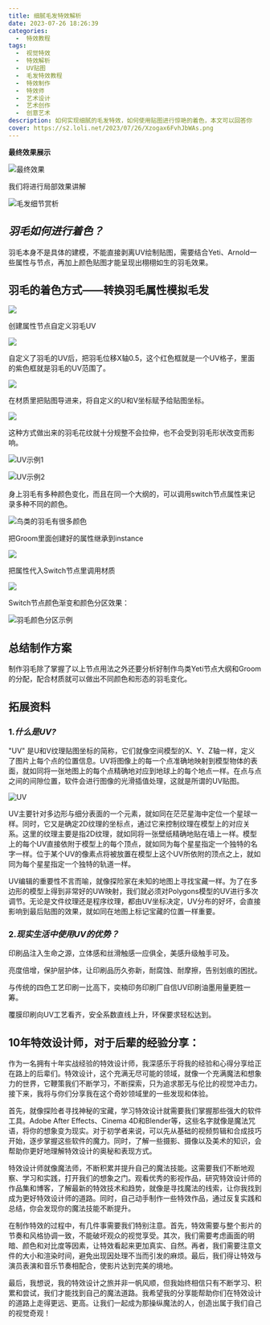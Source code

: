 ```yaml
---
title: 细腻毛发特效解析
date: 2023-07-26 18:26:39
categories:
  -  特效教程
tags:
  -  视觉特效
  -  特效解析
  -  UV贴图
  -  毛发特效教程
  -  特效制作
  -  特效师
  -  艺术设计
  -  艺术创作
  -  创意艺术
description: 如何实现细腻的毛发特效，如何使用贴图进行惊艳的着色，本文可以回答你
cover: https://s2.loli.net/2023/07/26/Xzogax6FvhJbWAs.png
---
```


**最终效果展示**

![最终效果](https://s2.loli.net/2023/07/26/Xzogax6FvhJbWAs.png)

我们将进行局部效果讲解

![毛发细节赏析](https://s2.loli.net/2023/07/26/JrYKbsSvXDN7eAg.png)


## *羽毛如何进行着色？*

羽毛本身不是具体的建模，不能直接剥离UV绘制贴图，需要结合Yeti、Arnold一些属性与节点，再加上颜色贴图才能呈现出栩栩如生的羽毛效果。

## 羽毛的着色方式——转换羽毛属性模拟毛发
![](https://s2.loli.net/2023/07/26/hHQonyqeI7WkdRZ.png)

创建属性节点自定义羽毛UV

![](https://s2.loli.net/2023/07/26/5YplS3maKtBQ6DP.png)

自定义了羽毛的UV后，把羽毛位移X轴0.5，这个红色框就是一个UV格子，里面的紫色框就是羽毛的UV范围了。

![](https://s2.loli.net/2023/07/26/ZnJohqgvdC2b5Y3.png)


在材质里把贴图导进来，将自定义的U和V坐标赋予给贴图坐标。

![](https://s2.loli.net/2023/07/26/v1yzrticjGAVuxC.png)

这种方式做出来的羽毛花纹就十分规整不会拉伸，也不会受到羽毛形状改变而影响。

![UV示例1](https://s2.loli.net/2023/07/26/2oDMQE75IbZJyXt.png)

![UV示例2](https://s2.loli.net/2023/07/26/hXtwjlyVeFqKHko.png)

身上羽毛有多种颜色变化，而且在同一个大纲的，可以调用switch节点属性来记录多种不同的颜色。

![鸟类的羽毛有很多颜色](https://s2.loli.net/2023/07/26/YrzHWkoiv3OyS5m.png)

把Groom里面创建好的属性继承到instance

![](https://s2.loli.net/2023/07/26/CXvkx6KHLsdVAM4.png)

把属性代入Switch节点里调用材质

![](https://s2.loli.net/2023/07/26/AxBfYr7HdhM9Fia.png)

Switch节点颜色渐变和颜色分区效果：

![羽毛颜色分区示例](https://s2.loli.net/2023/07/26/yuAwLOfl2v1ns6b.png)

## **总结制作方案**

制作羽毛除了掌握了以上节点用法之外还要分析好制作鸟类Yeti节点大纲和Groom的分配，配合材质就可以做出不同颜色和形态的羽毛变化。

## 拓展资料

### 1.*什么是UV?*

"UV" 是U和V纹理贴图坐标的简称，它们就像空间模型的X、Y、Z轴一样，定义了图片上每个点的位置信息。UV将图像上的每一个点准确地映射到模型物体的表面，就如同将一张地图上的每个点精确地对应到地球上的每个地点一样。在点与点之间的间隙位置，软件会进行图像的光滑插值处理，这就是所谓的UV贴图。

![UV](https://s2.loli.net/2023/07/26/KyjILT7RE8trcve.png)

UV主要针对多边形与细分表面的一个元素，就如同在茫茫星海中定位一个星球一样。同时，它又是确定2D纹理的坐标点，通过它来控制纹理在模型上的对应关系。这里的纹理主要是指2D纹理，就如同将一张壁纸精确地贴在墙上一样。模型上的每个UV直接依附于模型上的每个顶点，就如同为每个星星指定一个独特的名字一样。位于某个UV的像素点将被放置在模型上这个UV所依附的顶点之上，就如同为每个星星指定一个独特的轨道一样。

UV编辑的重要性不言而喻，就像探险家在未知的地图上寻找宝藏一样。为了在多边形的模型上得到非常好的UW映射，我们就必须对Polygons模型的UV进行多次调节。无论是文件纹理还是程序纹理，都由UV坐标决定，UV分布的好坏，会直接影响到最后贴图的效果，就如同在地图上标记宝藏的位置一样重要。

### 2.*现实生活中使用UV的优势？*

印刷品注入生命之源，立体感和丝滑触感一应俱全，美感升级触手可及。

亮度倍增，保护层护体，让印刷品历久弥新，耐腐蚀、耐摩擦，告别划痕的困扰。

与传统的四色工艺印刷一比高下，奕楠印务印刷厂自信UV印刷油墨用量更胜一筹。

覆膜印刷向UV工艺看齐，安全系数直线上升，环保要求轻松达到。

## 10年特效设计师，对于后辈的经验分享：

作为一名拥有十年实战经验的特效设计师，我深感乐于将我的经验和心得分享给正在路上的后辈们。特效设计，这个充满无尽可能的领域，就像一个充满魔法和想象力的世界，它鞭策我们不断学习，不断探索，只为追求那无与伦比的视觉冲击力。接下来，我将与你们分享我在这个奇妙领域里的一些发现和体验。

首先，就像探险者寻找神秘的宝藏，学习特效设计就需要我们掌握那些强大的软件工具。Adobe After Effects、Cinema 4D和Blender等，这些名字就像是魔法咒语，将你的想象变为现实。对于初学者来说，可以先从基础的视频剪辑和合成技巧开始，逐步掌握这些软件的魔力。同时，了解一些摄影、摄像以及美术的知识，会帮助你更好地理解特效设计的奥秘和表现方式。

特效设计师就像魔法师，不断积累并提升自己的魔法技能。这需要我们不断地观察、学习和实践，打开我们的想象之门。观看优秀的影视作品，研究特效设计师的作品集和博客，了解最新的特效技术和趋势，就像是寻找魔法的线索，让你我找到成为更好特效设计师的道路。同时，自己动手制作一些特效作品，通过反复实践和总结，你会发现你的魔法技能不断提升。

在制作特效的过程中，有几件事需要我们特别注意。首先，特效需要与整个影片的节奏和风格协调一致，不能破坏观众的视觉享受。其次，我们需要考虑画面的明暗、颜色和对比度等因素，让特效看起来更加真实、自然。再者，我们需要注意文件的大小和渲染时间，避免出现因处理不当而引发的麻烦。最后，我们得让特效与演员表演和音乐节奏相配合，使影片达到完美的境地。

最后，我想说，我的特效设计之旅并非一帆风顺，但我始终相信只有不断学习、积累和尝试，我们才能找到自己的魔法道路。我希望我的分享能帮助你们在特效设计的道路上走得更远、更高。让我们一起成为那操纵魔法的人，创造出属于我们自己的视觉奇观！










